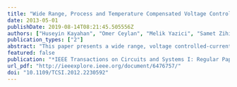 ```yaml
---
title: "Wide Range, Process and Temperature Compensated Voltage Controlled Current Source"
date: 2013-05-01
publishDate: 2019-08-14T08:21:45.505556Z
authors: ["Huseyin Kayahan", "Omer Ceylan", "Melik Yazici", "Samet Zihir", "Yasar Gurbuz"]
publication_types: ["2"]
abstract: "This paper presents a wide range, voltage controlled-current source circuit that is optimized to compensate for both process and temperature variations. Compensation for process variations is realized by cancellation of the threshold voltage variations. Temperature compensation is applied by the use of a poly resistor. Ninety samples from 3 different chips of the same wafer run were measured, and for the nominal value of 25 nA, current sources have a standard deviation of 1.22% (4.8 × improvement over an uncompensated current reference). The simulated standard deviation is 8%, resulting a simulated improvement factor of 8×, when samples from different wafer runs are to be measured. Measured temperature drift is 250 ppm/°C for a temperature range of 0-80°C. For the mentioned performance, the circuit consists of only 7 components occupying an area of 64 μm × 91 μm, using AMS 0.35 μm, 5 V CMOS process technology. The new current source is used to mimic the behavior of an infrared detector, which creates current in the range of 1-50 nA. A modified version of proposed current source is also designed with no off-chip bias voltages, and has a temperature coefficient of 57 ppm°C for 9 nA with an acceptable process compensation."
featured: false
publication: "*IEEE Transactions on Circuits and Systems I: Regular Papers*"
url_pdf: "http://ieeexplore.ieee.org/document/6476757/"
doi: "10.1109/TCSI.2012.2230592"
---
```


